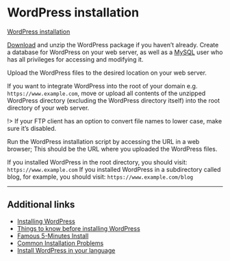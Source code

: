 # WordPress installation 

[WordPress installation](https://player.vimeo.com/video/81679234 ':include :type=iframe width=665px height=376px')

[Download](https://wordpress.org/download/) and unzip the WordPress package if you haven’t already.
Create a database for WordPress on your web server, as well as a [MySQL](http://codex.wordpress.org/Glossary#MySQL) user who has all privileges for accessing and modifying it.

Upload the WordPress files to the desired location on your web server.

If you want to integrate WordPress into the root of your domain e.g. ```https://www.example.com```, move or upload all contents of the unzipped WordPress directory (excluding the WordPress directory itself) into the root directory of your web server.

!> If your FTP client has an option to convert file names to lower case, make sure it’s disabled.

Run the WordPress installation script by accessing the URL in a web browser; This should be the URL where you uploaded the WordPress files.

If you installed WordPress in the root directory, you should visit: ```https://www.example.com``` If you installed WordPress in a subdirectory called blog, for example, you should visit: ```https://www.example.com/blog```

<hr/>

## Additional links

* [Installing WordPress](http://codex.wordpress.org/Installing_WordPress)
* [Things to know before installing WordPress](http://codex.wordpress.org/Installing_WordPress#Things_to_Know_Before_Installing_WordPress)
* [Famous 5-Minutes Install](http://codex.wordpress.org/Installing_WordPress#Famous_5-Minute_Install)
* [Common Installation Problems](http://codex.wordpress.org/Installing_WordPress#Common_Installation_Problems)
* [Install WordPress in your language](http://codex.wordpress.org/Installing_WordPress_in_Your_Language)
